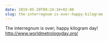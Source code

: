 ```yaml
---
date: 2019-05-20T09:24:34+02:00
slug: the-interregnum-is-over-happy-kilogram
---
```

The interregnum is over; happy kilogram day! http://www.worldmetrologyday.org/

